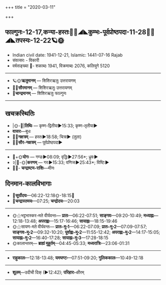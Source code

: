 +++
title = "2020-03-11"

+++
## फाल्गुनः-12-17,कन्या-हस्तः🌛🌌◢◣कुम्भः-पूर्वप्रोष्ठपदा-11-28🌌🌞◢◣तपस्यः-12-22🪐🌞
- Indian civil date: 1941-12-21, Islamic: 1441-07-16 Rajab
- संवत्सरः - विकारी
- वर्षसङ्ख्या 🌛- शकाब्दः 1941, विक्रमाब्दः 2076, कलियुगे 5120
___________________
- 🪐🌞**ऋतुमानम्** — शिशिरऋतुः उत्तरायणम्
- 🌌🌞**सौरमानम्** — शिशिरऋतुः उत्तरायणम्
- 🌛**चान्द्रमानम्** — शिशिरऋतुः फाल्गुनः
___________________


## खचक्रस्थितिः
- |🌞-🌛|**तिथिः** — कृष्ण-द्वितीया►15:33; कृष्ण-तृतीया►  
- **वासरः**—बुधः  
- 🌌🌛**नक्षत्रम्** — हस्तः►18:58; चित्रा► (तुला)  
- 🌌🌞**सौर-नक्षत्रम्** — पूर्वप्रोष्ठपदा►  
___________________
- 🌛+🌞**योगः** — गण्डः►08:09; वृद्धिः►27:56*; ध्रुवः►  
- २|🌛-🌞|**करणम्** — गरः►15:33; वणिजः►25:43*; विष्टिः►  
- 🌌🌛- **चन्द्राष्टम-राशिः**—मीनः  


## दिनमान-कालविभागाः
- 🌅**सूर्योदयः**—06:22-12:18🌞️-18:15🌇  
- 🌛**चन्द्रास्तमयः**—07:25; **चन्द्रोदयः**—20:03  
___________________
- 🌞⚝भट्टभास्कर-मते वीर्यवन्तः— **प्रातः**—06:22-07:51; **साङ्गवः**—09:20-10:49; **मध्याह्नः**—12:18-13:48; **अपराह्णः**—15:17-16:46; **सायाह्नः**—18:15-19:46  
- 🌞⚝सायण-मते वीर्यवन्तः— **प्रातः-मु॰1**—06:22-07:09; **प्रातः-मु॰2**—07:09-07:57; **साङ्गवः-मु॰2**—09:32-10:20; **पूर्वाह्णः-मु॰2**—11:55-12:42; **अपराह्णः-मु॰2**—14:17-15:05; **सायाह्नः-मु॰2**—16:40-17:28; **सायाह्नः-मु॰3**—17:28-18:15  
- 🌞कालान्तरम्— **ब्राह्मं मुहूर्तम्**—04:45-05:33; **मध्यरात्रिः**—23:06-01:31  
___________________
- **राहुकालः**—12:18-13:48; **यमघण्टः**—07:51-09:20; **गुलिककालः**—10:49-12:18  
___________________
- **शूलम्**—उदीची दिक् (►12:42); **परिहारः**–क्षीरम्  
___________________
